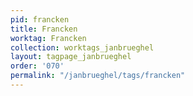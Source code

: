 ```yaml
---
pid: francken
title: Francken
worktag: Francken
collection: worktags_janbrueghel
layout: tagpage_janbrueghel
order: '070'
permalink: "/janbrueghel/tags/francken"
---
```

